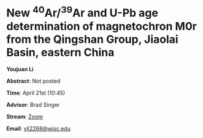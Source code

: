 # New <sup>40</sup>Ar/<sup>39</sup>Ar and U-Pb age determination of magnetochron M0r from the Qingshan Group, Jiaolai Basin, eastern China


**Youjuan Li**

**Abstract**: Not posted

**Time**:   April 21st (10:45)

**Advisor**: Brad Singer

**Stream**: [Zoom](https://uwmadison.zoom.us/meeting#/test11111)

**Email**: [yli2268@wisc.edu](mailto:yli2268@wisc.edu)
